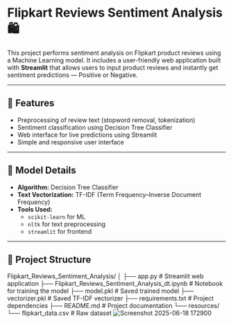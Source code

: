 # Flipkart Reviews Sentiment Analysis 🛍️

This project performs sentiment analysis on Flipkart product reviews using a Machine Learning model. It includes a user-friendly web application built with **Streamlit** that allows users to input product reviews and instantly get sentiment predictions — Positive or Negative.

---

## 🚀 Features

- Preprocessing of review text (stopword removal, tokenization)
- Sentiment classification using Decision Tree Classifier
- Web interface for live predictions using Streamlit
- Simple and responsive user interface

---

## 🧠 Model Details

- **Algorithm:** Decision Tree Classifier  
- **Text Vectorization:** TF-IDF (Term Frequency–Inverse Document Frequency)  
- **Tools Used:**  
  - `scikit-learn` for ML  
  - `nltk` for text preprocessing  
  - `streamlit` for frontend

---

## 📁 Project Structure
Flipkart_Reviews_Sentiment_Analysis/
│
├── app.py # Streamlit web application
├── Flipkart_Reviews_Sentiment_Analysis_dt.ipynb # Notebook for training the model
├── model.pkl # Saved trained model
├── vectorizer.pkl # Saved TF-IDF vectorizer
├── requirements.txt # Project dependencies
├── README.md # Project documentation
└── resources/
└── flipkart_data.csv # Raw dataset
![Screenshot 2025-06-18 172900](https://github.com/user-attachments/assets/12e9bc65-ef53-471d-b0ee-110e47211517)

